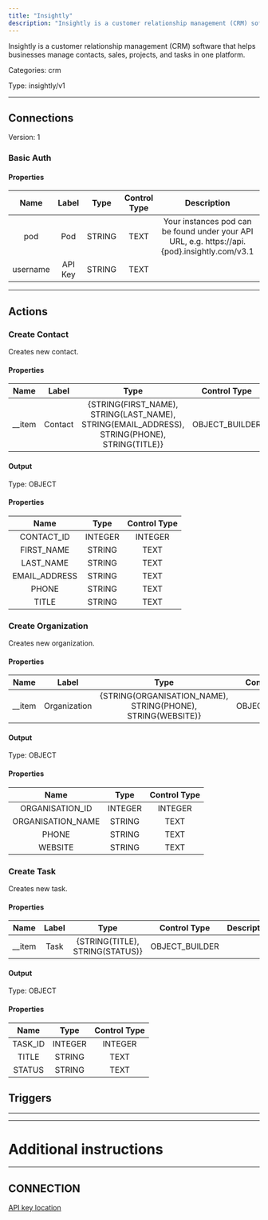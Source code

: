 ```yaml
---
title: "Insightly"
description: "Insightly is a customer relationship management (CRM) software that helps businesses manage contacts, sales, projects, and tasks in one platform."
---
```


Insightly is a customer relationship management (CRM) software that helps businesses manage contacts, sales, projects, and tasks in one platform.


Categories: crm


Type: insightly/v1

<hr />



## Connections

Version: 1


### Basic Auth

#### Properties

|      Name       |      Label     |     Type     |     Control Type     |     Description     |     Required        |
|:--------------:|:--------------:|:------------:|:--------------------:|:-------------------:|:-------------------:|
| pod | Pod | STRING | TEXT  |  Your instances pod can be found under your API URL, e.g. https://api.{pod}.insightly.com/v3.1  |  true  |
| username | API Key | STRING | TEXT  |  | true  |





<hr />



## Actions


### Create Contact
Creates new contact.

#### Properties

|      Name       |      Label     |     Type     |     Control Type     |     Description     |     Required        |
|:--------------:|:--------------:|:------------:|:--------------------:|:-------------------:|:-------------------:|
| __item | Contact | {STRING\(FIRST_NAME), STRING\(LAST_NAME), STRING\(EMAIL_ADDRESS), STRING\(PHONE), STRING\(TITLE)} | OBJECT_BUILDER  |  | true  |


#### Output



Type: OBJECT


#### Properties

|     Name     |     Type     |     Control Type     |
|:------------:|:------------:|:--------------------:|
| CONTACT_ID | INTEGER | INTEGER  |
| FIRST_NAME | STRING | TEXT  |
| LAST_NAME | STRING | TEXT  |
| EMAIL_ADDRESS | STRING | TEXT  |
| PHONE | STRING | TEXT  |
| TITLE | STRING | TEXT  |






### Create Organization
Creates new organization.

#### Properties

|      Name       |      Label     |     Type     |     Control Type     |     Description     |     Required        |
|:--------------:|:--------------:|:------------:|:--------------------:|:-------------------:|:-------------------:|
| __item | Organization | {STRING\(ORGANISATION_NAME), STRING\(PHONE), STRING\(WEBSITE)} | OBJECT_BUILDER  |  | true  |


#### Output



Type: OBJECT


#### Properties

|     Name     |     Type     |     Control Type     |
|:------------:|:------------:|:--------------------:|
| ORGANISATION_ID | INTEGER | INTEGER  |
| ORGANISATION_NAME | STRING | TEXT  |
| PHONE | STRING | TEXT  |
| WEBSITE | STRING | TEXT  |






### Create Task
Creates new task.

#### Properties

|      Name       |      Label     |     Type     |     Control Type     |     Description     |     Required        |
|:--------------:|:--------------:|:------------:|:--------------------:|:-------------------:|:-------------------:|
| __item | Task | {STRING\(TITLE), STRING\(STATUS)} | OBJECT_BUILDER  |  | true  |


#### Output



Type: OBJECT


#### Properties

|     Name     |     Type     |     Control Type     |
|:------------:|:------------:|:--------------------:|
| TASK_ID | INTEGER | INTEGER  |
| TITLE | STRING | TEXT  |
| STATUS | STRING | TEXT  |








## Triggers



<hr />

<hr />

# Additional instructions
<hr />

## CONNECTION

[API key location](https://crm.na1.insightly.com/Users/UserSettings)
